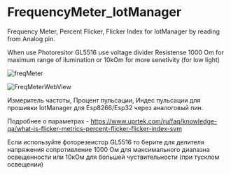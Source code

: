 # FrequencyMeter_IotManager
Frequency Meter, Percent Flicker, Flicker Index for IotManager by reading from Analog pin.

When use Photoresitor GL5516 use voltage divider Resistense 1000 Om for maximum range of ilumination or 10kOm for more senetivity (for low light)

![freqMeter](https://user-images.githubusercontent.com/4175310/196288090-e0927166-1d5a-453d-aeca-f00d5c734c5b.png)


![FreqMeterWebView](https://user-images.githubusercontent.com/4175310/196288916-9a79bb97-90c4-4f06-8625-4ccf2a6485a5.png)

Измеритель частоты, Процент пульсации, Индес пульсации для прошивки IotManager для Esp8266/Esp32 через аналоговый пин.

Подробнее о параметрах - 
https://www.uprtek.com/ru/faq/knowledge-qa/what-is-flicker-metrics-percent-flicker-flicker-index-svm

Если используйте фоторезеистор GL5516 то берите для делителя напряжения сопротивление 1000 Ом для максимального диапазна освещенности или 10кОм для большей чуствительности (при тусклом освещении)


